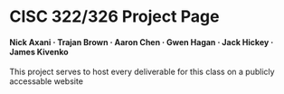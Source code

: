 # CISC 322/326 Project Page
#### Nick Axani · Trajan Brown · Aaron Chen · Gwen Hagan · Jack Hickey · James Kivenko
This project serves to host every deliverable for this class on a publicly accessable website
